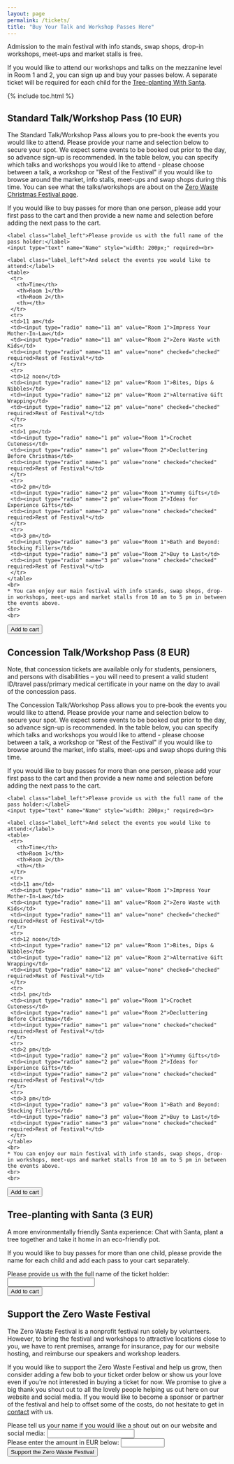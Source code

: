 ```yaml
---
layout: page
permalink: /tickets/
title: "Buy Your Talk and Workshop Passes Here"
---
```


Admission to the main festival with info stands, swap shops, drop-in workshops, meet-ups and market stalls is free. 

If you would like to attend our workshops and talks on the mezzanine level in Room 1 and 2, you can sign up and buy your passes below. A separate ticket will be required for each child for the [Tree-planting With Santa](#tree-planting-with-santa-3-eur).

<p data-fc-id="minicart" style="display:none;">
	<a href="https://zerowastefestival.foxycart.com/cart?cart=view">
	    View order summary:<br>
		<span data-fc-id="minicart-quantity">0</span>
		<span data-fc-id="minicart-singular"> item </span>
		<span data-fc-id="minicart-plural"> items </span>
		in cart. Total cost: EUR
		<span data-fc-id="minicart-order-total">0</span>
	</a>
</p>

{% include toc.html %}

## Standard Talk/Workshop Pass (10 EUR)

The Standard Talk/Workshop Pass allows you to pre-book the events you would like to attend. Please provide your name and selection below to secure your spot. We expect some events to be booked out prior to the day, so advance sign-up is recommended. In the table below, you can specify which talks and workshops you would like to attend - please choose between a talk, a workshop or "Rest of the Festival" if you would like to browse around the market, info stalls, meet-ups and swap shops during this time. You can see what the talks/workshops are about on the [Zero Waste Christmas Festival page](/2018-12-festival/#talks-and-workshops).

If you would like to buy passes for more than one person, please add your first pass to the cart and then provide a new name and selection before adding the next pass to the cart.

<div>
  <form action="https://zerowastefestival.foxycart.com/cart" method="post" accept-charset="utf-8">  
    <input type="hidden" name="name" value="Standard Talk/Workshop Pass" />
    <input type="hidden" name="price" value="10" />
    <input type="hidden" name="code" value="standard_pass" />
	
	<label class="label_left">Please provide us with the full name of the pass holder:</label>
	<input type="text" name="Name" style="width: 200px;" required><br>	
	
    <label class="label_left">And select the events you would like to attend:</label>	
	<table>
	 <tr>
	   <th>Time</th>
	   <th>Room 1</th>
	   <th>Room 2</th>
	   <th></th>
	 </tr>
	 <tr>
	 <td>11 am</td>
	 <td><input type="radio" name="11 am" value="Room 1">Impress Your Mother-In-Law</td>
	 <td><input type="radio" name="11 am" value="Room 2">Zero Waste with Kids</td>
	 <td><input type="radio" name="11 am" value="none" checked="checked" required>Rest of Festival*</td>
	 </tr>
	 <tr>
	 <td>12 noon</td>	
	 <td><input type="radio" name="12 pm" value="Room 1">Bites, Dips & Nibbles</td>
	 <td><input type="radio" name="12 pm" value="Room 2">Alternative Gift Wrapping</td>
	 <td><input type="radio" name="12 pm" value="none" checked="checked" required>Rest of Festival*</td>
	 </tr>
	 <tr>
	 <td>1 pm</td>
	 <td><input type="radio" name="1 pm" value="Room 1">Crochet Cuteness</td>
	 <td><input type="radio" name="1 pm" value="Room 2">Decluttering Before Christmas</td>
	 <td><input type="radio" name="1 pm" value="none" checked="checked" required>Rest of Festival*</td>	 
	 </tr>
	 <tr>
	 <td>2 pm</td>
	 <td><input type="radio" name="2 pm" value="Room 1">Yummy Gifts</td>
	 <td><input type="radio" name="2 pm" value="Room 2">Ideas for Experience Gifts</td>
	 <td><input type="radio" name="2 pm" value="none" checked="checked" required>Rest of Festival*</td>
	 </tr>
	 <tr>
	 <td>3 pm</td>
	 <td><input type="radio" name="3 pm" value="Room 1">Bath and Beyond: Stocking Fillers</td>
	 <td><input type="radio" name="3 pm" value="Room 2">Buy to Last</td>
	 <td><input type="radio" name="3 pm" value="none" checked="checked" required>Rest of Festival*</td>
	 </tr>
	</table>
	<br>
    * You can enjoy our main festival with info stands, swap shops, drop-in workshops, meet-ups and market stalls from 10 am to 5 pm in between the events above.
	<br>
	<br>
  <input type="submit" value="Add to cart" class="submit" />
  </form>
</div>


## Concession Talk/Workshop Pass (8 EUR)

Note, that concession tickets are available only for students, pensioners, and persons with disabilities – you will need to present a valid student ID/travel pass/primary medical certificate in your name on the day to avail of the concession pass.

The Concession Talk/Workshop Pass allows you to pre-book the events you would like to attend. Please provide your name and selection below to secure your spot. We expect some events to be booked out prior to the day, so advance sign-up is recommended. In the table below, you can specify which talks and workshops you would like to attend - please choose between a talk, a workshop or "Rest of the Festival" if you would like to browse around the market, info stalls, meet-ups and swap shops during this time.

If you would like to buy passes for more than one person, please add your first pass to the cart and then provide a new name and selection before adding the next pass to the cart.

<div>
  <form action="https://zerowastefestival.foxycart.com/cart" method="post" accept-charset="utf-8">  
    <input type="hidden" name="name" value="Concession Talk/Workshop Pass " />
    <input type="hidden" name="price" value="8" />
    <input type="hidden" name="code" value="concession_pass" />
	
	<label class="label_left">Please provide us with the full name of the pass holder:</label>
	<input type="text" name="Name" style="width: 200px;" required><br>	
	
    <label class="label_left">And select the events you would like to attend:</label>	
	<table>
	 <tr>
	   <th>Time</th>
	   <th>Room 1</th>
	   <th>Room 2</th>
	   <th></th>
	 </tr>
	 <tr>
	 <td>11 am</td>
	 <td><input type="radio" name="11 am" value="Room 1">Impress Your Mother-In-Law</td>
	 <td><input type="radio" name="11 am" value="Room 2">Zero Waste with Kids</td>
	 <td><input type="radio" name="11 am" value="none" checked="checked" required>Rest of Festival*</td>
	 </tr>
	 <tr>
	 <td>12 noon</td>	
	 <td><input type="radio" name="12 pm" value="Room 1">Bites, Dips & Nibbles</td>
	 <td><input type="radio" name="12 pm" value="Room 2">Alternative Gift Wrapping</td>
	 <td><input type="radio" name="12 am" value="none" checked="checked" required>Rest of Festival*</td>
	 </tr>
	 <tr>
	 <td>1 pm</td>
	 <td><input type="radio" name="1 pm" value="Room 1">Crochet Cuteness</td>
	 <td><input type="radio" name="1 pm" value="Room 2">Decluttering Before Christmas</td>	
	 <td><input type="radio" name="1 pm" value="none" checked="checked" required>Rest of Festival*</td> 
	 </tr>
	 <tr>
	 <td>2 pm</td>
	 <td><input type="radio" name="2 pm" value="Room 1">Yummy Gifts</td>
	 <td><input type="radio" name="2 pm" value="Room 2">Ideas for Experience Gifts</td>
	 <td><input type="radio" name="2 pm" value="none" checked="checked" required>Rest of Festival*</td>
	 </tr>
	 <tr>
	 <td>3 pm</td>
	 <td><input type="radio" name="3 pm" value="Room 1">Bath and Beyond: Stocking Fillers</td>
	 <td><input type="radio" name="3 pm" value="Room 2">Buy to Last</td>
	 <td><input type="radio" name="3 pm" value="none" checked="checked" required>Rest of Festival*</td>
	 </tr>
	</table>
	<br>
    * You can enjoy our main festival with info stands, swap shops, drop-in workshops, meet-ups and market stalls from 10 am to 5 pm in between the events above.
	<br>
	<br>
  <input type="submit" value="Add to cart" class="submit" />
  </form>
</div>

## Tree-planting with Santa (3 EUR)

A more environmentally friendly Santa experience: Chat with Santa, plant a tree together and take it home in an eco-friendly pot.

If you would like to buy passes for more than one child, please provide the name for each child and add each pass to your cart separately.

<div>
  <form action="https://zerowastefestival.foxycart.com/cart" method="post" accept-charset="utf-8">  
    <input type="hidden" name="name" value="Tree-planting with Santa" />
    <input type="hidden" name="price" value="3" />
    <input type="hidden" name="code" value="tree_planting" />
	<label class="label_left">Please provide us with the full name of the ticket holder:</label>
	<input type="text" name="Name" style="width: 200px;" required><br>
  <input type="submit" value="Add to cart" class="submit" />
  </form>
</div>


## Support the Zero Waste Festival

The Zero Waste Festival is a nonprofit festival run solely by volunteers. However, to bring the festival and workshops to attractive locations close to you, we have to rent premises, arrange for insurance, pay for our website hosting, and reimburse our speakers and workshop leaders. 

If you would like to support the Zero Waste Festival and help us grow, then consider adding a few bob to your ticket order below or show us your love even if you're not interested in buying a ticket for now. We promise to give a big thank you shout out to all the lovely people helping us out here on our website and social media. If you would like to become a sponsor or partner of the festival and help to offset some of the costs, do not hesitate to get in [contact](/get-involved) with us.

<div>
  <form action="https://zerowastefestival.foxycart.com/cart" method="post" accept-charset="utf-8">  
    <input type="hidden" name="name" value="Support the Zero Waste Festival" />
    <input type="hidden" name="code" value="donation" />
	<label class="label_left">Please tell us your name if you would like a shout out on our website and social media:</label>
	<input type="text" name="Name" style="width: 200px;"><br>	
	<label class="label_left">Please enter the amount in EUR below:</label>
    <input type="number" name="price" style="width: 100px;" pattern= "[0-9]" min="1" required/><br>
  <input type="submit" value="Support the Zero Waste Festival" class="submit" />
  </form>
</div>

<p data-fc-id="minicart" style="display:none;">
	<a href="https://zerowastefestival.foxycart.com/cart?cart=view">
	    View order summary:<br>
		<span data-fc-id="minicart-quantity">0</span>
		<span data-fc-id="minicart-singular"> item </span>
		<span data-fc-id="minicart-plural"> items </span>
		in cart. Total cost: EUR
		<span data-fc-id="minicart-order-total">0</span>
	</a>
</p>



